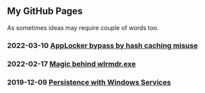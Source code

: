 ## My GitHub Pages

As sometimes ideas may require couple of words too.

### 2022-03-10 [AppLocker bypass by hash caching misuse](https://gtworek.github.io/PSBits/applockercachebypass.html)

### 2022-02-17 [Magic behind wlrmdr.exe](https://gtworek.github.io/PSBits/wlrmdr.html)

### 2019-12-09 [Persistence with Windows Services](https://gtworek.github.io/PSBits/services.html)
